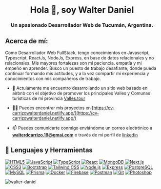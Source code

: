 <h1 align="center">Hola 👋, soy Walter Daniel</h1>
<h3 align="center">Un apasionado Desarrollador Web de Tucumán, Argentina.</h3>



## Acerca de mí:
Como Desarrollador Web FullStack, tengo conocimientos en Javascript, Typescript, ReactJs, NodeJs, Express, en base de datos relacionales y no relacionales. Mis mayores fortalezas son mi paciencia, empatía y mi empeño en aprender. Busco un puesto de trabajo desafiante, donde pueda continuar formando mis actitudes, y a la vez compartir mi experiencia y conocimientos con mis compañeros de trabajo.

- 🔭 Actulamente me encuentro desarrollando un sitio web basado en airbnb con el objetivo de promover los principales Valles y Comunas turisticas de mi provincia [Valles.tour](https://github.com/Walter-Daniel/real-estate) 

- 👨‍💻 Puedes encontrar mis proyectos en [https://cv-carrizowalterdaniel.netlify.app/](https://cv-carrizowalterdaniel.netlify.app/)

- 📫 Puedes comunicarte conmigo enviándome un correo electrónico a **walterdcarrizo.19@gmai.com** o través de mi perfil de [linkedin](https://linkedin.com/in/walter-daniel-carrizo/)


## 💼 Lenguajes y Herramientas


[![HTML5](https://img.shields.io/badge/HTML5-E34F26?style=for-the-badge&logo=html5&logoColor=white)](https://www.w3.org/html/)
[![JavaScript](https://img.shields.io/badge/JavaScript-F7DF1E?style=for-the-badge&logo=javascript&logoColor=black)](https://developer.mozilla.org/en-US/docs/Web/JavaScript)
[![TypeScript](https://img.shields.io/badge/TypeScript-007ACC?style=for-the-badge&logo=typescript&logoColor=white)](https://www.typescriptlang.org/)
[![React](https://img.shields.io/badge/React-20232A?style=for-the-badge&logo=react&logoColor=61DAFB)](https://reactjs.org/)
[![MongoDB](https://img.shields.io/badge/MongoDB-47A248?style=for-the-badge&logo=mongodb&logoColor=white)](https://www.mongodb.com/)
[![Next.js](https://img.shields.io/badge/Next.js-000000?style=for-the-badge&logo=nextdotjs&logoColor=white)](https://nextjs.org/)
[![CSS3](https://img.shields.io/badge/CSS3-1572B6?style=for-the-badge&logo=css3&logoColor=white)](https://www.w3schools.com/css/)
[![Bootstrap](https://img.shields.io/badge/Bootstrap-563D7C?style=for-the-badge&logo=bootstrap&logoColor=white)](https://getbootstrap.com/)
[![Tailwind CSS](https://img.shields.io/badge/Tailwind_CSS-38B2AC?style=for-the-badge&logo=tailwind-css&logoColor=white)](https://tailwindcss.com/)
[![Node.js](https://img.shields.io/badge/Node.js-43853D?style=for-the-badge&logo=node-dot-js&logoColor=white)](https://nodejs.org)
[![Express](https://img.shields.io/badge/Express-000000?style=for-the-badge&logo=express&logoColor=white)](https://expressjs.com/)
[![PostgreSQL](https://img.shields.io/badge/PostgreSQL-336791?style=for-the-badge&logo=postgresql&logoColor=white)](https://www.postgresql.org/)
[![MySQL](https://img.shields.io/badge/MySQL-4479A1?style=for-the-badge&logo=mysql&logoColor=white)](https://www.mysql.com/)
[![Prisma](https://img.shields.io/badge/Prisma-2D3748?style=for-the-badge&logo=prisma&logoColor=white)](https://www.prisma.io/)
[![Docker](https://img.shields.io/badge/Docker-2496ED?style=for-the-badge&logo=docker&logoColor=white)](https://www.docker.com/)
[![Firebase](https://img.shields.io/badge/Firebase-FFCA28?style=for-the-badge&logo=firebase&logoColor=black)](https://firebase.google.com/)
[![Postman](https://img.shields.io/badge/Postman-FF6C37?style=for-the-badge&logo=postman&logoColor=white)](https://postman.com)
[![Git](https://img.shields.io/badge/Git-F05032?style=for-the-badge&logo=git&logoColor=white)](https://git-scm.com/)
[![Photoshop](https://img.shields.io/badge/Adobe%20Photoshop-31A8FF?style=for-the-badge&logo=adobe-photoshop&logoColor=white)](https://www.photoshop.com/en)




<p><img align="center" src="https://github-readme-stats.vercel.app/api/top-langs?username=walter-daniel&show_icons=true&locale=en&layout=compact" alt="walter-daniel" /></p>


<!--
**Walter-Daniel/walter-daniel** is a ✨ _special_ ✨ repository because its `README.md` (this file) appears on your GitHub profile.

Here are some ideas to get you started:

- 🔭 I’m currently working on ...
- 🌱 I’m currently learning ...
- 👯 I’m looking to collaborate on ...
- 🤔 I’m looking for help with ...
- 💬 Ask me about ...
- 📫 How to reach me: ...
- 😄 Pronouns: ...
- ⚡ Fun fact: ...
-->
